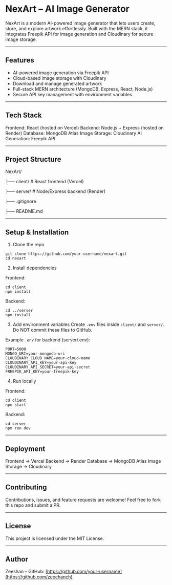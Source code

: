 # NexArt – AI Image Generator

NexArt is a modern AI-powered image generator that lets users create, store, and explore artwork effortlessly.
Built with the MERN stack, it integrates Freepik API for image generation and Cloudinary for secure image storage.

---

## Features

* AI-powered image generation via Freepik API
* Cloud-based image storage with Cloudinary
* Download and manage generated artwork
* Full-stack MERN architecture (MongoDB, Express, React, Node.js)
* Secure API key management with environment variables

---

## Tech Stack

Frontend: React (hosted on Vercel)
Backend: Node.js + Express (hosted on Render)
Database: MongoDB Atlas
Image Storage: Cloudinary
AI Generation: Freepik API

---

## Project Structure

NexArt/

├── client/        # React frontend (Vercel)

├── server/        # Node/Express backend (Render)

├── .gitignore

├── README.md

---

## Setup & Installation

1. Clone the repo

```
git clone https://github.com/your-username/nexart.git
cd nexart
```

2. Install dependencies

Frontend:

```
cd client
npm install
```

Backend:

```
cd ../server
npm install
```

3. Add environment variables
   Create `.env` files inside `client/` and `server/`.
   Do NOT commit these files to GitHub.

Example `.env` for backend (server/.env):

```
PORT=5000
MONGO_URI=your-mongodb-uri
CLOUDINARY_CLOUD_NAME=your-cloud-name
CLOUDINARY_API_KEY=your-api-key
CLOUDINARY_API_SECRET=your-api-secret
FREEPIK_API_KEY=your-freepik-key
```

4. Run locally

Frontend:

```
cd client
npm start
```

Backend:

```
cd server
npm run dev
```

---

## Deployment

Frontend → Vercel
Backend → Render
Database → MongoDB Atlas
Image Storage → Cloudinary

---

## Contributing

Contributions, issues, and feature requests are welcome!
Feel free to fork this repo and submit a PR.

---

## License

This project is licensed under the MIT License.

---

## Author

Zeeshan – GitHub: [https://github.com/your-username](https://github.com/zeechanch)
